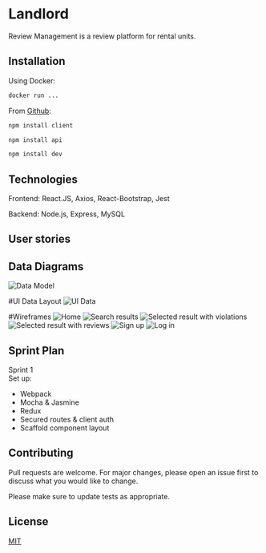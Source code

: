 # Landlord

Review Management is a review platform for rental units.

## Installation

Using Docker:

```bash
docker run ...
```

From [Github](https://github.com/mwerbo2/review.management.git):

```bash
npm install client
```

```bash
npm install api
```

```bash
npm install dev
```

## Technologies

Frontend:
React.JS, Axios, React-Bootstrap, Jest

Backend: Node.js, Express, MySQL

## User stories

## Data Diagrams

![Data Model](https://i.imgur.com/lYH1aGA.png "Data Model")

#UI Data Layout
![UI Data](https://i.imgur.com/tgZhIwL.jpg "UI Data")

#Wireframes
![Home](https://i.imgur.com/fWXfNMB.png "Home")
![Search results](https://i.imgur.com/1xk4Qay.png "Search results")
![Selected result with violations](https://i.imgur.com/PtE64Gf.png "Selected result with violations")
![Selected result with reviews](https://i.imgur.com/MIoC42D.png "Selected result with reviews")
![Sign up](https://i.imgur.com/pTOtwWB.png "Sign up")
![Log in](https://i.imgur.com/vKC43rh.png "Log in")

## Sprint Plan

Sprint 1  
Set up:

- Webpack
- Mocha & Jasmine
- Redux
- Secured routes & client auth
- Scaffold component layout

## Contributing

Pull requests are welcome. For major changes, please open an issue first to discuss what you would like to change.

Please make sure to update tests as appropriate.

## License

[MIT](https://choosealicense.com/licenses/mit/)
